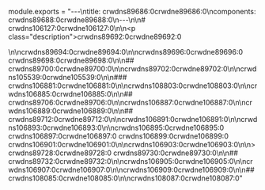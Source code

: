 module.exports = "---\ntitle: crwdns89686:0crwdne89686:0\ncomponents: crwdns89688:0crwdne89688:0\n---\n\n# crwdns106127:0crwdne106127:0\n\n<p class=\"description\">crwdns89692:0crwdne89692:0</p>\n\ncrwdns89694:0crwdne89694:0\n\ncrwdns89696:0crwdne89696:0 crwdns89698:0crwdne89698:0\n\n## crwdns89700:0crwdne89700:0\n\ncrwdns89702:0crwdne89702:0\n\ncrwdns105539:0crwdne105539:0\n\n### crwdns106881:0crwdne106881:0\n\ncrwdns108803:0crwdne108803:0\n\ncrwdns106885:0crwdne106885:0\n\n## crwdns89706:0crwdne89706:0\n\ncrwdns106887:0crwdne106887:0\n\ncrwdns106889:0crwdne106889:0\n\n## crwdns89712:0crwdne89712:0\n\ncrwdns106891:0crwdne106891:0\n\ncrwdns106893:0crwdne106893:0\n\ncrwdns106895:0crwdne106895:0 crwdns106897:0crwdne106897:0 crwdns106899:0crwdne106899:0 crwdns106901:0crwdne106901:0\n\ncrwdns106903:0crwdne106903:0\n\n> crwdns89728:0crwdne89728:0 crwdns89730:0crwdne89730:0\n\n## crwdns89732:0crwdne89732:0\n\ncrwdns106905:0crwdne106905:0\n\ncrwdns106907:0crwdne106907:0\n\ncrwdns106909:0crwdne106909:0\n\n## crwdns108085:0crwdne108085:0\n\ncrwdns108087:0crwdne108087:0"